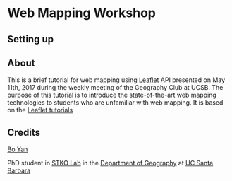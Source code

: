 # Web Mapping Workshop
## Setting up


## About
This is a brief tutorial for web mapping using [Leaflet](http://leafletjs.com/ "Leaflet") API presented on May 11th, 2017 during the weekly meeting of the Geography Club at UCSB. The purpose of this tutorial is to introduce the state-of-the-art web mapping technologies to students who are unfamiliar with web mapping. It is based on the [Leaflet tutorials](http://leafletjs.com/examples.html "leaflet")
## Credits
[Bo Yan](https://github.com/BoYanSTKO "Bo Yan")

PhD student in [STKO Lab](http://stko.geog.ucsb.edu "STKO") in the [Department of Geography](http://geog.ucsb.edu "geog") at [UC Santa Barbara](http://www.ucsb.edu/ "UCSB")
